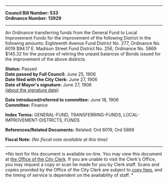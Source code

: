 * * * * *  
  
**Council Bill Number: [](#h0)[](#h2)533**   
**Ordinance Number: 13929**  
  
* * * * *  
  
An Ordinance transferring funds from the General Fund to Local Improvement Funds for the improvement of the following District in the following amounts: Eighteenth Avenue Fund District No. 277, Ordinance No. 6019 $94.17 E. Madison Street Fund District No. 256, Ordinance No. 5869 $145.32 for the purpose of retiring the unpaid balances of Bonds issued for the improvement of the above districts.  
  
**Status:** Passed   
**Date passed by Full Council:** June 25, 1906   
**Date filed with the City Clerk:** June 27, 1906   
**Date of Mayor's signature:** June 27, 1906   
[(about the signature date)](/~public/approvaldate.htm)   
  
  
**Date introduced/referred to committee:** June 18, 1906   
**Committee:** Finance   
  
**Index Terms:** GENERAL-FUND, TRANSFERRING-FUNDS, LOCAL-IMPROVEMENT-DISTRICTS, FUNDS  
  
**References/Related Documents:** Related: Ord 6019, Ord 5869  
  
**Fiscal Note:** *(No fiscal note available at this time)*  
  
* * * * *  
  
*No text for this document is available on-line. You may view this document at [the Office of the City Clerk](http://www.seattle.gov/leg/clerk/contactUs.htm). If you are unable to visit the Clerk's Office, you may request a copy or scan be made for you by Clerk staff. Scans and copies provided by the Office of the City Clerk are subject to [copy fees](http://clerk.seattle.gov/~public/clerkfees.htm), and the timing of service is dependent on the availability of staff. *  
  
  
